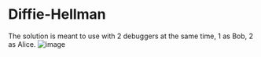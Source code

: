 # Diffie-Hellman
The solution is meant to use with 2 debuggers at the same time, 1 as Bob, 2 as Alice.
![image](https://user-images.githubusercontent.com/45600886/235655359-c4018179-5154-411b-8ca1-04dd91fefbd1.png)



